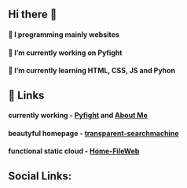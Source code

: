 ## Hi there 👋

#### 💫 I programming mainly websites
#### 🔭 I’m currently working on __Pyfight__
#### 🌱 I’m currently learning __HTML, CSS, JS and Pyhon__

## 📎 Links
#### currently working - <a href="https://github.com/n-km/Pyfight">Pyfight</a> and <a href="https://github.com/n-km/n-km">About Me</a>
#### beautyful homepage - <a href="https://github.com/n-km/transparent-searchmachine">transparent-searchmachine</a>
#### functional static cloud - <a href="https://github.com/n-km/Home-FileWeb">Home-FileWeb</a>

## Social Links:

<!--
**n-km/n-km** is a ✨ _special_ ✨ repository because its `README.md` (this file) appears on your GitHub profile.

Here are some ideas to get you started:

- 🔭 I’m currently working on ...
- 🌱 I’m currently learning ...
- 👯 I’m looking to collaborate on ...
- 🤔 I’m looking for help with ...
- 💬 Ask me about ...
- 📫 How to reach me: ...
- 😄 Pronouns: ...
- ⚡ Fun fact: ...
-->
